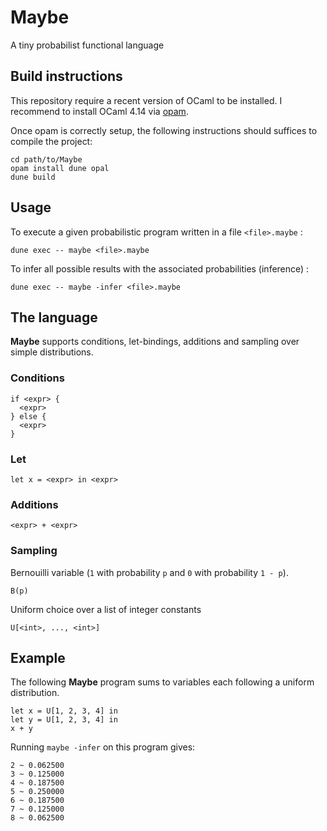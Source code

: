 # Maybe

A tiny probabilist functional language

## Build instructions

This repository require a recent version of OCaml to be installed.
I recommend to install OCaml 4.14 via [opam]().

Once opam is correctly setup, the following instructions should suffices to compile the project:
```
cd path/to/Maybe
opam install dune opal
dune build
```
## Usage

To execute a given probabilistic program written in a file `<file>.maybe` :

```
dune exec -- maybe <file>.maybe
```

To infer all possible results with the associated probabilities (inference) :

```
dune exec -- maybe -infer <file>.maybe
```

## The language

**Maybe** supports conditions, let-bindings, additions and sampling over simple distributions.
### Conditions

```
if <expr> {
  <expr>
} else {
  <expr>
}
```

### Let

```
let x = <expr> in <expr>
```

### Additions

```
<expr> + <expr>
```

### Sampling

Bernouilli variable (`1` with probability `p` and `0` with probability `1 - p`).
```
B(p)
```

Uniform choice over a list of integer constants
```
U[<int>, ..., <int>]
```

## Example

The following **Maybe** program sums to variables each following
a uniform distribution.

```
let x = U[1, 2, 3, 4] in
let y = U[1, 2, 3, 4] in
x + y
```

Running `maybe -infer` on this program gives:

```
2 ~ 0.062500
3 ~ 0.125000
4 ~ 0.187500
5 ~ 0.250000
6 ~ 0.187500
7 ~ 0.125000
8 ~ 0.062500
```
